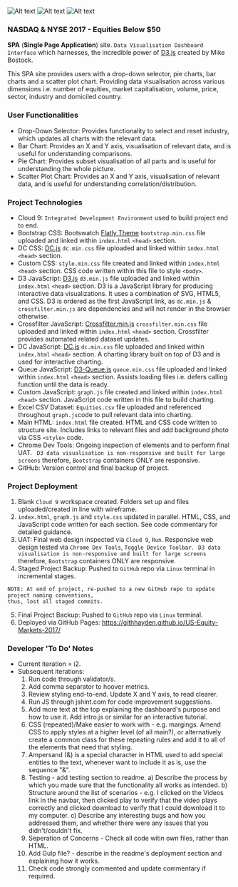 ![Alt text](https://encrypted-tbn0.gstatic.com/images?q=tbn:ANd9GcTwQ_piv2GVA-o5_GIHWgO2s3TgQyrEsOtMLx0xIWKXNjZihi6G)
![Alt text](https://encrypted-tbn0.gstatic.com/images?q=tbn:ANd9GcRLPWiSNROXs6bgE5tCE1K0U5GxWYbPtWAUzNykjbmAs-xPc0iT3Q)
![Alt text](https://encrypted-tbn0.gstatic.com/images?q=tbn:ANd9GcRaslC_J7vtJGVDJ5GkXLMKmAT0oAM3Lehvd1BDphj74Snnflsg)

### NASDAQ & NYSE 2017 - Equities Below $50
**SPA** (**Single Page Application**) site. `Data Visualisation Dashboard Interface` which harnesses, the incredible power of [D3.js](https://d3js.org/) created by Mike Bostock.

This SPA site provides users with a drop-down selector, pie charts, bar charts and a scatter plot chart. Providing data visualisation across various dimensions i.e. number of equities, market capitalisation, volume, price, sector, industry and domiciled country.

### User Functionalities
* Drop-Down Selector: Provides functionality to select and reset industry, which updates all charts with the relevant data.
* Bar Chart: Provides an X and Y axis, visualisation of relevant data, and is useful for understanding comparisons.
* Pie Chart: Provides subset visualisation of all parts and is useful for understanding the whole picture.
* Scatter Plot Chart: Provides an X and Y axis, visualisation of relevant data, and is useful for understanding correlation/distribution.

### Project Technologies
* Cloud 9: `Integrated Development Environment` used to build project end to end.
* Bootstrap CSS: Bootswatch [Flatly Theme](https://bootswatch.com/flatly/) `bootstrap.min.css` file uploaded and linked within `index.html` `<head>` section.
* DC CSS: [DC.js](https://dc-js.github.io/dc.js/) `dc.min.css` file uploaded and linked within `index.html` `<head>` section.
* Custom CSS: `style.min.css` file created and linked within `index.html` `<head>` section. CSS code written within this file to style `<body>`.
* D3 JavaScript: [D3.js](https://d3js.org/) `d3.min.js` file uploaded and linked within `index.html` `<head>` section. D3 is a JavaScript library for producing interactive data visualizations. It uses a combination of SVG, HTML5, and CSS. D3 is ordered as the first JavaScript link, as `dc.min.js` & `crossfilter.min.js` are dependencies and will not render in the browser otherwise.
* Crossfilter JavaScript: [Crossfilter.min.js](http://square.github.io/crossfilter/) `crossfilter.min.css` file uploaded and linked within `index.html` `<head>` section. Crossfilter provides automated related dataset updates.
* DC JavaScript: [DC.js](https://dc-js.github.io/dc.js/) `dc.min.css` file uploaded and linked within `index.html` `<head>` section. A charting library built on top of D3 and is used for interactive charting.
* Queue JavaScript: [D3-Queue.js](https://github.com/d3/d3-queue) `queue.min.css` file uploaded and linked within `index.html` `<head>` section. Assists loading files i.e. defers calling function until the data is ready.
* Custom JavaScript: `graph.js` file created and linked within `index.html` `<head>` section. JavaScript code written in this file to build charting.
* Excel CSV Dataset: `Equities.csv` file uploaded and referenced throughout `graph.js`code to pull relevant data into charting.
* Main HTML: `index.html` file created. HTML and CSS code written to structure site. Includes links to relevant files and add background photo via CSS `<style>` code.
* Chrome Dev Tools: Ongoing inspection of elements and to perform final UAT. ``` D3 data visualisation is non-responsive and built for large screens``` therefore, `Bootstrap` containers ONLY are responsive.
* GitHub: Version control and final backup of project.

### Project Deployment
1. Blank `Cloud 9` workspace created. Folders set up and files uploaded/created in line with wireframe.
2. `index.html`, `graph.js` and `style.css` updated in parallel. HTML, CSS, and JavaScript code written for each section. See code commentary for detailed guidance.
3. UAT: Final web design inspected via `Cloud 9`, `Run`. Responsive web design tested via `Chrome Dev Tools`, `Toggle Device Toolbar`. ``` D3 data visualisation is non-responsive and built for large screens``` therefore, `Bootstrap` containers ONLY are responsive.
4. Staged Project Backup: Pushed to `GitHub` repo via `Linux` terminal in incremental stages.
```
NOTE: At end of project, re-pushed to a new GitHub repo to update project naming conventions,
thus, lost all staged commits.
```
5. Final Project Backup: Pushed to `GitHub` repo via `Linux` terminal.
6. Deployed via GitHub Pages: https://githhayden.github.io/US-Equity-Markets-2017/

### Developer 'To Do' Notes

* Current iteration = i2.
* Subsequent iterations:
    1. Run code through validator/s.
    2. Add comma separator to hoover metrics.
    2. Review styling end-to-end. Update X and Y axis, to read clearer.
    3. Run JS through jshint.com for code improvement suggestions.
    4. Add more text at the top explaining the dashboard's purpose and how to use it. Add intro.js or similar for an interactive tutorial.
    5. CSS (repeated)/Make easier to work with - e.g. margings. Amend CSS to apply styles at a higher level (of all main?), or alternatively create a common class for these repeating rules and add it to all of the elements that need that styling.
    6. Ampersand (&) is a special character in HTML used to add special entities to the text, whenever want to include it as is, use the sequence "&amp;".
    7. Testing - add testing section to readme.
        a) Describe the process by which you made sure that the functionality all works as intended. 
        b) Structure around the list of scenarios - e.g. I clicked on the Videos link in the navbar, then clicked play to verify that the video plays correctly and clicked download to verify that I could download it to my computer.
        c) Describe any interesting bugs and how you addressed them, and whether there were any issues that you didn't/couldn't fix.
    8. Seperation of Concerns - Check all code witin own files, rather than HTML.
    9. Add Gulp file? - describe in the readme's deployment section and explaining how it works.
    10. Check code strongly commented and update commentary if required.